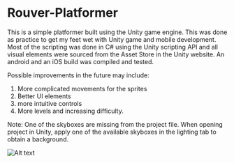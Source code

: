 # Rouver-Platformer

This is a simple platformer built using the Unity game engine. This was done as practice to get my feet wet with Unity game and mobile development. Most of the scripting was done in C# using the Unity scripting API and all visual elements were sourced from the Asset Store in the Unity website. An android and an iOS build was compiled and tested.  

Possible improvements in the future may include:  
1. More complicated movements for the sprites  
2. Better UI elements  
3. more intuitive controls  
4. More levels and increasing difficulty.

Note: One of the skyboxes are missing from the project file. When opening project in Unity, apply one of the available skyboxes in the lighting tab to obtain a background.

![Alt text](/adithasan/Rouver/Screenshot.jpg?raw=true "GameScreen")
